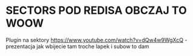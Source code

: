 # SECTORS POD REDISA OBCZAJ TO WOOW
Plugin na sektory
https://www.youtube.com/watch?v=dQw4w9WgXcQ - prezentacja jak wbijecie tam troche lapek i subow to dam
